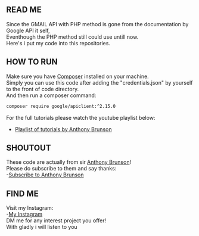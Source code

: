 ## READ ME

Since the GMAIL API with PHP method is gone from the documentation by Google API it self,<br>
Eventhough the PHP method still could use untill now.<br>
Here's i put my code into this repositories.

## HOW TO RUN

Make sure you have [Composer](https://getcomposer.org/download/) installed on your machine. <br>
Simply you can use this code after adding the "credentials.json" by yourself to the front of code directory.<br>
And then run a composer command:<br>
```sh
composer require google/apiclient:^2.15.0
```
For the full tutorials please watch the youtube playlist below:
- [Playlist of tutorials by Anthony Brunson ](https://www.youtube.com/watch?v=j_ilbyXwIzI&list=PLCnCACYJw4v2gebm7kiQ-WIJLDuJgmfUS&pp=iAQB)

## SHOUTOUT

These code are actually from sir [Anthony Brunson](https://www.youtube.com/@AnthonyBrunson)!<br>
Please do subscribe to them and say thanks:<br>
-[Subscribe to Anthony Brunson](https://www.youtube.com/@AnthonyBrunson)

## FIND ME

Visit my Instagram:<br>
-[My Instagram](https://www.instagram.com/resaka.xmp)<br>
DM me for any interest project you offer!<br>
With gladly i will listen to you